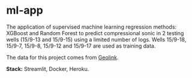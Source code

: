 # ml-app
The application of supervised machine learning regression methods: XGBoost and Random Forest to predict compressional sonic in 2 testing wells (15/9-13 and 15/9-15) using a limited number of logs. Wells 15/9-18, 15/9-7, 15/9-8, 15/9-12 and 15/9-17 are used as training data.

The data for this project comes from [Geolink](https://www.geolink-s2.com/).

**Stack:** Streamlit, Docker, Heroku.
